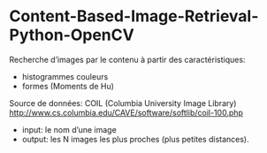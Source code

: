 # Content-Based-Image-Retrieval-Python-OpenCV
Recherche d’images par le contenu à partir des caractéristiques:
* histogrammes couleurs
* formes (Moments de Hu)
 
 
Source de données: COIL (Columbia University Image Library)
http://www.cs.columbia.edu/CAVE/software/softlib/coil-100.php

* input: le nom d’une image
* output: les N images les plus proches (plus petites distances).
